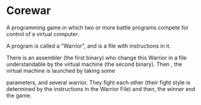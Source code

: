 Corewar
=======

A programming game in which two or more battle programs compete for control of a virtual computer.

A program is called a "Warrior", and is a file with instructions in it.

There is an assembler (the first binary) who change this Warrior in a file understandable by the virtual machine (the second binary). Then , the virtual machine is launched by taking some

parameters, and several warrior. They fight each other (their fight style is determined by the instructions in the Warrior File) and then, the winner end the game.
